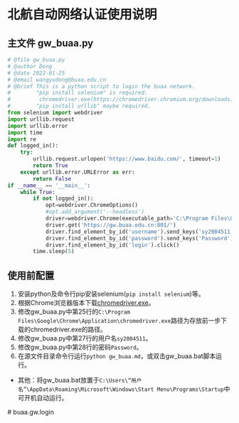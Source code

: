# 北航自动网络认证使用说明

## 主文件 gw_buaa.py

```python
# @file gw_buaa.py
# @author Dong
# @date 2022-01-25
# @email wangyudong@buaa.edu.cn
# @brief This is a python script to login the buaa network.
#        "pip install selenium" is required.
#         chromedriver.exe(https://chromedriver.chromium.org/downloads) is required.
#        "pip install urllib" maybe required.
from selenium import webdriver
import urllib.request
import urllib.error
import time 
import re
def logged_in():
    try:
        urllib.request.urlopen('https://www.baidu.com/', timeout=1)
        return True
    except urllib.error.URLError as err:
        return False
if __name__ == '__main__':
    while True:
        if not logged_in():
            opt=webdriver.ChromeOptions()
            #opt.add_argument('--headless')
            driver=webdriver.Chrome(executable_path='C:\Program Files\Google\Chrome\Application\chromedriver.exe',chrome_options=opt)
            driver.get('https://gw.buaa.edu.cn:801/')
            driver.find_element_by_id('username').send_keys('sy2004511')
            driver.find_element_by_id('password').send_keys('Password')
            driver.find_element_by_id('login').click()
        time.sleep(5)
```

## 使用前配置

1. 安装python及命令行pip安装selenium(`pip install selenium`)等。
2. 根据Chrome浏览器版本下载[chromedriver.exe](https://chromedriver.chromium.org/downloads)。
3. 修改gw_buaa.py中第25行的`C:\Program Files\Google\Chrome\Application\chromedriver.exe`路径为存放前一步下载的chromedriver.exe的路径。
4. 修改gw_buaa.py中第27行的用户名`sy2004511`。
5. 修改gw_buaa.py中第28行的密码`Password`。
6. 在源文件目录命令行运行`python gw_buaa.md`，或双击gw_buaa.bat脚本运行。

* 其他：将gw_buaa.bat放置于`C:\Users\“用户名”\AppData\Roaming\Microsoft\Windows\Start Menu\Programs\Startup`中可开机自动运行。

#   b u a a . g w . l o g i n  
 